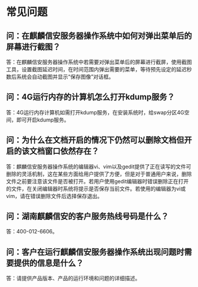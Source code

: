 # 常见问题

## 问：在麒麟信安服务器操作系统中如何对弹出菜单后的屏幕进行截图？

答：在麒麟信安服务器操作系统中若需要对弹出菜单后的屏幕进行截屏，使用截图工具，设置截图延迟时间，在时间范围内弹出需要的菜单，等待预先设定的延迟秒数后系统会自动截图并显示“保存图像”对话框。

## 问：4G运行内存的计算机怎么打开kdump服务？

答：4G运行内存计算机如需打开kdump服务，在安装系统时，给swap分区4G空间，即可开启kdump服务。

## 问：为什么在文档开启的情况下仍然可以删除文档但开启的该文档窗口依然存在？

答：麒麟信安服务器操作系统的编辑器vi、vim以及gedit提供了正在读写的文件可删除的灵活机制，这在某些方面给用户提供了方便，但是对于普通用户来说，删除文件之前要注意该文件是否被打开。若用户使用gedit编辑器时错误删除正在打开的文件，在关闭编辑器时系统将提示是否保存当前文件。若使用的编辑器为vi或vim，请在错误删除文件后选择保存退出。

## 问：湖南麒麟信安的客户服务热线号码是什么？

答：400-012-6606。

## 问：客户在运行麒麟信安服务器操作系统出现问题时需要提供的信息是什么？

答：请提供产品版本、产品的运行环境和问题的详细描述。
